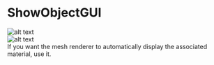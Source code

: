 # ShowObjectGUI
![alt text](https://github.com/AkilarLiao/ShowObjectGUI/raw/master/ShowObjectGUI.png "Logo Title Text 1")
<br>
![alt text](https://github.com/AkilarLiao/CustomSRP/raw/master/CustomSRP.png "Logo Title Text 1")
<br>
If you want the mesh renderer to automatically display the associated material, use it.
